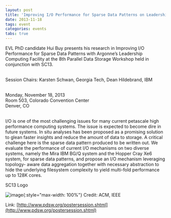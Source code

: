 ```yaml
---
layout: post
title: 'Improving I/O Performance for Sparse Data Patterns on Leadership Systems at PDSW13'
date: 2013-11-18
tags: event
categories: events
tabs: true
---
```


EVL PhD candidate Hui Buy presents his research in Improving I/O Performance for Sparse Data Patterns with Argonne&rsquo;s Leadership Computing Facility at the 8th Parallel Data Storage Workshop held in conjunction with SC13.<br><br>

Session Chairs: Karsten Schwan, Georgia Tech, Dean Hildebrand, IBM<br><br>

Monday, November 18, 2013<br>
Room 503, Colorado Convention Center<br>
Denver, CO<br><br>

I/O is one of the most challenging issues for many current petascale high performance computing systems. The issue is expected to become dire in future systems. In situ analyses has been proposed as a promising solution to glean faster insights and reduce the amount of data to storage. A critical challenge here is the sparse data pattern produced to be written out. We evaluate the performance of current I/O mechanisms on two diverse systems, namely the Mira IBM BG/Q system and the Hopper Cray Xe6 system, for sparse data patterns, and propose an I/O mechanism leveraging topology- aware data aggregation together with necessary abstraction to hide the underlying filesystem complexity to yield multi-fold performance up to 128K cores.

SC13 Logo

![image](https://www.evl.uic.edu/output/originals/sc13logo.png-srcw.jpg){:style="max-width: 100%"}
Credit: ACM, IEEE		


Link: [http://www.pdsw.org/postersession.shtml](http://www.pdsw.org/postersession.shtml)
